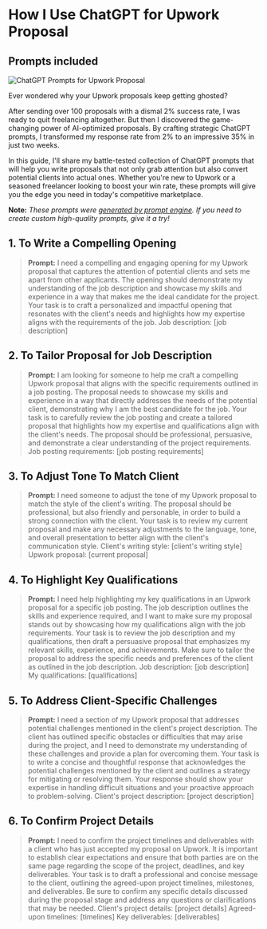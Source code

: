# How I Use ChatGPT for Upwork Proposal
## Prompts included

![ChatGPT Prompts for Upwork Proposal](https://cdn.sanity.io/images/zc1yyogj/production/f737329e7454cccb8266b0d56c2c627f83824a4d-1200x630.png?w=1200&q=100)

Ever wondered why your Upwork proposals keep getting ghosted?

After sending over 100 proposals with a dismal 2% success rate, I was ready to quit freelancing altogether. But then I discovered the game-changing power of AI-optimized proposals. By crafting strategic ChatGPT prompts, I transformed my response rate from 2% to an impressive 35% in just two weeks.

In this guide, I'll share my battle-tested collection of ChatGPT prompts that will help you write proposals that not only grab attention but also convert potential clients into actual ones. Whether you're new to Upwork or a seasoned freelancer looking to boost your win rate, these prompts will give you the edge you need in today's competitive marketplace.

**Note:** *These prompts were [generated by prompt engine](https://www.promptengine.cc). If you need to create custom high-quality prompts, give it a try!*

## 1. To Write a Compelling Opening

> **Prompt:** I need a compelling and engaging opening for my Upwork proposal that captures the attention of potential clients and sets me apart from other applicants. The opening should demonstrate my understanding of the job description and showcase my skills and experience in a way that makes me the ideal candidate for the project. Your task is to craft a personalized and impactful opening that resonates with the client's needs and highlights how my expertise aligns with the requirements of the job. Job description: [job description]

## 2. To Tailor Proposal for Job Description

> **Prompt:** I am looking for someone to help me craft a compelling Upwork proposal that aligns with the specific requirements outlined in a job posting. The proposal needs to showcase my skills and experience in a way that directly addresses the needs of the potential client, demonstrating why I am the best candidate for the job. Your task is to carefully review the job posting and create a tailored proposal that highlights how my expertise and qualifications align with the client's needs. The proposal should be professional, persuasive, and demonstrate a clear understanding of the project requirements. Job posting requirements: [job posting requirements]

## 3. To Adjust Tone To Match Client

> **Prompt:** I need someone to adjust the tone of my Upwork proposal to match the style of the client's writing. The proposal should be professional, but also friendly and personable, in order to build a strong connection with the client. Your task is to review my current proposal and make any necessary adjustments to the language, tone, and overall presentation to better align with the client's communication style. Client's writing style: [client's writing style] Upwork proposal: [current proposal]

## 4. To Highlight Key Qualifications

> **Prompt:** I need help highlighting my key qualifications in an Upwork proposal for a specific job posting. The job description outlines the skills and experience required, and I want to make sure my proposal stands out by showcasing how my qualifications align with the job requirements. Your task is to review the job description and my qualifications, then draft a persuasive proposal that emphasizes my relevant skills, experience, and achievements. Make sure to tailor the proposal to address the specific needs and preferences of the client as outlined in the job description. Job description: [job description] My qualifications: [qualifications]

## 5. To Address Client-Specific Challenges

> **Prompt:** I need a section of my Upwork proposal that addresses potential challenges mentioned in the client's project description. The client has outlined specific obstacles or difficulties that may arise during the project, and I need to demonstrate my understanding of these challenges and provide a plan for overcoming them. Your task is to write a concise and thoughtful response that acknowledges the potential challenges mentioned by the client and outlines a strategy for mitigating or resolving them. Your response should show your expertise in handling difficult situations and your proactive approach to problem-solving. Client's project description: [project description]

## 6. To Confirm Project Details

> **Prompt:** I need to confirm the project timelines and deliverables with a client who has just accepted my proposal on Upwork. It is important to establish clear expectations and ensure that both parties are on the same page regarding the scope of the project, deadlines, and key deliverables. Your task is to draft a professional and concise message to the client, outlining the agreed-upon project timelines, milestones, and deliverables. Be sure to confirm any specific details discussed during the proposal stage and address any questions or clarifications that may be needed. Client's project details: [project details] Agreed-upon timelines: [timelines] Key deliverables: [deliverables]